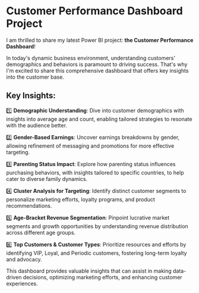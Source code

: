 # Customer Performance Dashboard Project

I am thrilled to share my latest Power BI project: **the Customer Performance Dashboard**!

In today's dynamic business environment, understanding customers' demographics and behaviors is paramount to driving success. That's why I'm excited to share this comprehensive dashboard that offers key insights into the customer base.

## Key Insights:

1️⃣ **Demographic Understanding**: Dive into customer demographics with insights into average age and count, enabling tailored strategies to resonate with the audience better.

2️⃣ **Gender-Based Earnings**: Uncover earnings breakdowns by gender, allowing refinement of messaging and promotions for more effective targeting.

3️⃣ **Parenting Status Impact**: Explore how parenting status influences purchasing behaviors, with insights tailored to specific countries, to help cater to diverse family dynamics.

4️⃣ **Cluster Analysis for Targeting**: Identify distinct customer segments to personalize marketing efforts, loyalty programs, and product recommendations.

5️⃣ **Age-Bracket Revenue Segmentation**: Pinpoint lucrative market segments and growth opportunities by understanding revenue distribution across different age groups.

6️⃣ **Top Customers & Customer Types**: Prioritize resources and efforts by identifying VIP, Loyal, and Periodic customers, fostering long-term loyalty and advocacy.

This dashboard provides valuable insights that can assist in making data-driven decisions, optimizing marketing efforts, and enhancing customer experiences.
